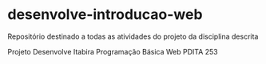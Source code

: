 # desenvolve-introducao-web

Repositório destinado a todas as atividades do projeto da disciplina descrita

Projeto Desenvolve Itabira
Programação Básica Web
PDITA 253
